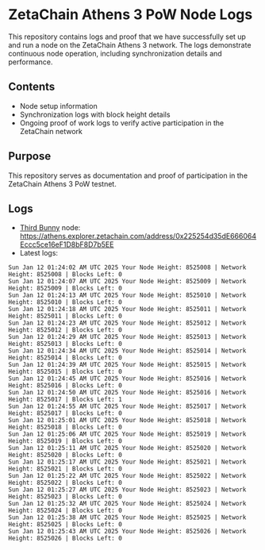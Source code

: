 # ZetaChain Athens 3 PoW Node Logs
This repository contains logs and proof that we have successfully set up and run a node on the ZetaChain Athens 3 network. The logs demonstrate continuous node operation, including synchronization details and performance.

## Contents
- Node setup information
- Synchronization logs with block height details
- Ongoing proof of work logs to verify active participation in the ZetaChain network

## Purpose
This repository serves as documentation and proof of participation in the ZetaChain Athens 3 PoW testnet.

## Logs

- [Third Bunny](https://thirdbunny.xyz/) node: https://athens.explorer.zetachain.com/address/0x225254d35dE666064Eccc5ce16eF1D8bF8D7b5EE
- Latest logs:
```
Sun Jan 12 01:24:02 AM UTC 2025 Your Node Height: 8525008 | Network Height: 8525008 | Blocks Left: 0
Sun Jan 12 01:24:07 AM UTC 2025 Your Node Height: 8525009 | Network Height: 8525009 | Blocks Left: 0
Sun Jan 12 01:24:13 AM UTC 2025 Your Node Height: 8525010 | Network Height: 8525010 | Blocks Left: 0
Sun Jan 12 01:24:18 AM UTC 2025 Your Node Height: 8525011 | Network Height: 8525011 | Blocks Left: 0
Sun Jan 12 01:24:23 AM UTC 2025 Your Node Height: 8525012 | Network Height: 8525012 | Blocks Left: 0
Sun Jan 12 01:24:29 AM UTC 2025 Your Node Height: 8525013 | Network Height: 8525013 | Blocks Left: 0
Sun Jan 12 01:24:34 AM UTC 2025 Your Node Height: 8525014 | Network Height: 8525014 | Blocks Left: 0
Sun Jan 12 01:24:39 AM UTC 2025 Your Node Height: 8525015 | Network Height: 8525015 | Blocks Left: 0
Sun Jan 12 01:24:45 AM UTC 2025 Your Node Height: 8525016 | Network Height: 8525016 | Blocks Left: 0
Sun Jan 12 01:24:50 AM UTC 2025 Your Node Height: 8525016 | Network Height: 8525017 | Blocks Left: 1
Sun Jan 12 01:24:55 AM UTC 2025 Your Node Height: 8525017 | Network Height: 8525017 | Blocks Left: 0
Sun Jan 12 01:25:01 AM UTC 2025 Your Node Height: 8525018 | Network Height: 8525018 | Blocks Left: 0
Sun Jan 12 01:25:06 AM UTC 2025 Your Node Height: 8525019 | Network Height: 8525019 | Blocks Left: 0
Sun Jan 12 01:25:11 AM UTC 2025 Your Node Height: 8525020 | Network Height: 8525020 | Blocks Left: 0
Sun Jan 12 01:25:17 AM UTC 2025 Your Node Height: 8525021 | Network Height: 8525021 | Blocks Left: 0
Sun Jan 12 01:25:22 AM UTC 2025 Your Node Height: 8525022 | Network Height: 8525022 | Blocks Left: 0
Sun Jan 12 01:25:27 AM UTC 2025 Your Node Height: 8525023 | Network Height: 8525023 | Blocks Left: 0
Sun Jan 12 01:25:32 AM UTC 2025 Your Node Height: 8525024 | Network Height: 8525024 | Blocks Left: 0
Sun Jan 12 01:25:38 AM UTC 2025 Your Node Height: 8525025 | Network Height: 8525025 | Blocks Left: 0
Sun Jan 12 01:25:43 AM UTC 2025 Your Node Height: 8525026 | Network Height: 8525026 | Blocks Left: 0
```
